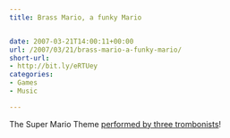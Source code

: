 ```yaml
---
title: Brass Mario, a funky Mario


date: 2007-03-21T14:00:11+00:00
url: /2007/03/21/brass-mario-a-funky-mario/
short-url:
- http://bit.ly/eRTUey
categories:
- Games
- Music

---
```

<div class='microid-mailto+http:sha1:f04d37e4be113d5c182230c0379086ad1607df96'>

The Super Mario Theme <a href="http://killpacktravels.blogspot.com/2007/03/super-mario-trombones.html">performed by three trombonists</a>!


